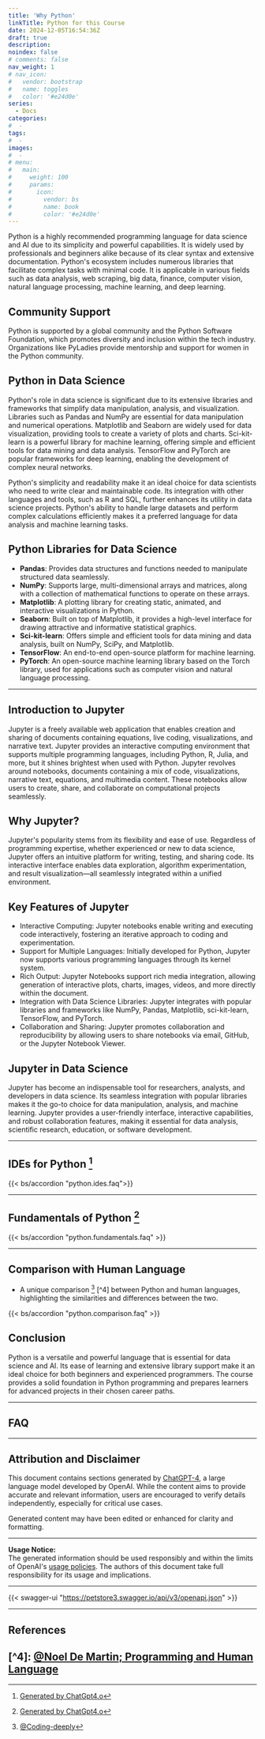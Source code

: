 ```yaml
---
title: 'Why Python'
linkTitle: Python for this Course
date: 2024-12-05T16:54:36Z
draft: true
description:
noindex: false
# comments: false
nav_weight: 1
# nav_icon:
#   vendor: bootstrap
#   name: toggles
#   color: '#e24d0e'
series:
  - Docs
categories:
#  -
tags:
#  -
images:
#  -
# menu:
#   main:
#     weight: 100
#     params:
#       icon:
#         vendor: bs
#         name: book
#         color: '#e24d0e'
---
```


Python is a highly recommended programming language for data science and AI due to its simplicity and powerful capabilities. It is widely used by professionals and beginners alike because of its clear syntax and extensive documentation. Python's ecosystem includes numerous libraries that facilitate complex tasks with minimal code. It is applicable in various fields such as data analysis, web scraping, big data, finance, computer vision, natural language processing, machine learning, and deep learning.

## Community Support

Python is supported by a global community and the Python Software Foundation, which promotes diversity and inclusion within the tech industry. Organizations like PyLadies provide mentorship and support for women in the Python community.

## Python in Data Science

Python's role in data science is significant due to its extensive libraries and frameworks that simplify data manipulation, analysis, and visualization. Libraries such as Pandas and NumPy are essential for data manipulation and numerical operations. Matplotlib and Seaborn are widely used for data visualization, providing tools to create a variety of plots and charts. Sci-kit-learn is a powerful library for machine learning, offering simple and efficient tools for data mining and data analysis. TensorFlow and PyTorch are popular frameworks for deep learning, enabling the development of complex neural networks.

Python's simplicity and readability make it an ideal choice for data scientists who need to write clear and maintainable code. Its integration with other languages and tools, such as R and SQL, further enhances its utility in data science projects. Python's ability to handle large datasets and perform complex calculations efficiently makes it a preferred language for data analysis and machine learning tasks.

## Python Libraries for Data Science

- **Pandas**: Provides data structures and functions needed to manipulate structured data seamlessly.
- **NumPy**: Supports large, multi-dimensional arrays and matrices, along with a collection of mathematical functions to operate on these arrays.
- **Matplotlib**: A plotting library for creating static, animated, and interactive visualizations in Python.
- **Seaborn**: Built on top of Matplotlib, it provides a high-level interface for drawing attractive and informative statistical graphics.
- **Sci-kit-learn**: Offers simple and efficient tools for data mining and data analysis, built on NumPy, SciPy, and Matplotlib.
- **TensorFlow**: An end-to-end open-source platform for machine learning.
- **PyTorch**: An open-source machine learning library based on the Torch library, used for applications such as computer vision and natural language processing.

---

## Introduction to Jupyter

Jupyter is a freely available web application that enables creation and sharing of documents containing equations, live coding, visualizations, and narrative text. Jupyter provides an interactive computing environment that supports multiple programming languages, including Python, R, Julia, and more, but it shines brightest when used with Python. Jupyter revolves around notebooks, documents containing a mix of code, visualizations, narrative text, equations, and multimedia content. These notebooks allow users to create, share, and collaborate on computational projects seamlessly.

## Why Jupyter?

Jupyter's popularity stems from its flexibility and ease of use. Regardless of programming expertise, whether experienced or new to data science, Jupyter offers an intuitive platform for writing, testing, and sharing code. Its interactive interface enables data exploration, algorithm experimentation, and result visualization—all seamlessly integrated within a unified environment.

## Key Features of Jupyter

- Interactive Computing: Jupyter notebooks enable writing and executing code interactively, fostering an iterative approach to coding and experimentation.
- Support for Multiple Languages: Initially developed for Python, Jupyter now supports various programming languages through its kernel system.
- Rich Output: Jupyter Notebooks support rich media integration, allowing generation of interactive plots, charts, images, videos, and more directly within the document.
- Integration with Data Science Libraries: Jupyter integrates with popular libraries and frameworks like NumPy, Pandas, Matplotlib, sci-kit-learn, TensorFlow, and PyTorch.
- Collaboration and Sharing: Jupyter promotes collaboration and reproducibility by allowing users to share notebooks via email, GitHub, or the Jupyter Notebook Viewer.

## Jupyter in Data Science

Jupyter has become an indispensable tool for researchers, analysts, and developers in data science. Its seamless integration with popular libraries makes it the go-to choice for data manipulation, analysis, and machine learning. Jupyter provides a user-friendly interface, interactive capabilities, and robust collaboration features, making it essential for data analysis, scientific research, education, or software development.

---

## IDEs for Python [^1]

{{< bs/accordion "python.ides.faq">}}

---

## Fundamentals of Python [^2]

{{< bs/accordion "python.fundamentals.faq" >}}

---

## Comparison with Human Language

- A unique comparison [^3] [^4] between Python and human languages, highlighting the similarities and differences between the two.

{{< bs/accordion "python.comparison.faq" >}}

## Conclusion

Python is a versatile and powerful language that is essential for data science and AI. Its ease of learning and extensive library support make it an ideal choice for both beginners and experienced programmers. The course provides a solid foundation in Python programming and prepares learners for advanced projects in their chosen career paths.

---

## FAQ

---

## Attribution and Disclaimer

This document contains sections generated by [ChatGPT-4](https://openai.com/chatgpt), a large language model developed by OpenAI. While the content aims to provide accurate and relevant information, users are encouraged to verify details independently, especially for critical use cases.

Generated content may have been edited or enhanced for clarity and formatting.

---

**Usage Notice:**  
The generated information should be used responsibly and within the limits of OpenAI's [usage policies](https://openai.com/policies). The authors of this document take full responsibility for its usage and implications.

---

{{< swagger-ui "https://petstore3.swagger.io/api/v3/openapi.json" >}}

---

## References

[^1]: [Generated by ChatGpt4.o](https://openai.com/chatgpt)
[^2]: [Generated by ChatGpt4.o](https://openai.com/chatgpt)
[^3]: [@Coding-deeply](https://www.codingdeeply.com/programming-language-vs-natural-language/)

## [^4]: [@Noel De Martin; Programming and Human Language](https://noeldemartin.com/blog/programming-and-human-languages)
